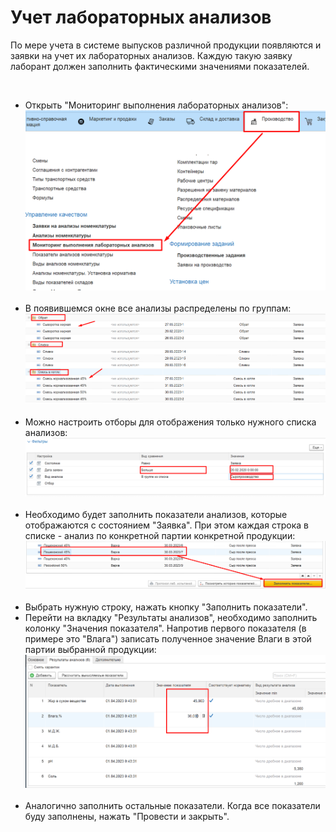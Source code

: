 # Учет лабораторных анализов


По мере учета в системе выпусков различной продукции появляются и заявки
на учет их лабораторных анализов. Каждую такую заявку лаборант должен
заполнить фактическими значениями показателей.

 

-   Открыть "Мониторинг выполнения лабораторных анализов":
    ![](LabAnalysis.assets/drex_uchet_laboratornykh_analizov_4_custom.png)
     
-   В появившемся окне все анализы распределены по группам:
    ![](LabAnalysis.assets/drex_uchet_laboratornykh_analizov_4_custom_2.png)
     
-   Можно настроить отборы для отображения только нужного списка
    анализов:
    ![](LabAnalysis.assets/drex_uchet_laboratornykh_analizov_4_custom_3.png)
     
-   Необходимо будет заполнить показатели анализов, которые отображаются
    с состоянием "Заявка". При этом каждая строка в списке - анализ по
    конкретной партии конкретной продукции:
    ![](LabAnalysis.assets/drex_uchet_laboratornykh_analizov_4_custom_4.png)
     
-   Выбрать нужную строку, нажать кнопку "Заполнить показатели".
     
-   Перейти на вкладку "Результаты анализов", необходимо заполнить
    колонку "Значения показателя".
    Напротив первого показателя (в примере это "Влага") записать
    полученное значение Влаги в этой партии выбранной продукции:
    ![](LabAnalysis.assets/drex_uchet_laboratornykh_analizov_4_custom_5.png)
     
-   Аналогично заполнить остальные показатели. Когда все показатели буду
    заполнены, нажать "Провести и закрыть".
